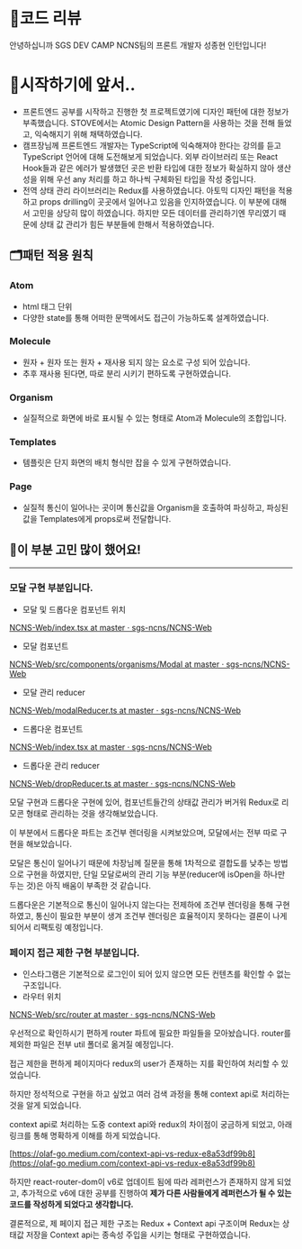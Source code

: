 
# 🤗코드 리뷰

안녕하십니까 SGS DEV CAMP NCNS팀의 프론트 개발자 성종현 인턴입니다!

# 🙌시작하기에 앞서..

- 프론트엔드 공부를 시작하고 진행한 첫 프로젝트였기에 디자인 패턴에 대한 정보가 부족했습니다. STOVE에서는 Atomic Design Pattern을 사용하는 것을 전해 들었고, 익숙해지기 위해 채택하였습니다.
- 캠프장님께 프론트엔드 개발자는 TypeScript에 익숙해져야 한다는 강의를 듣고 TypeScript 언어에 대해 도전해보게 되었습니다. 외부 라이브러리 또는 React Hook들과 같은 에러가 발생했던 곳은 반환 타입에 대한 정보가 확실하지 않아 생산성을 위해 우선 any 처리를 하고 하나씩 구체화된 타입을 작성 중입니다.
- 전역 상태 관리 라이브러리는 Redux를 사용하였습니다. 아토믹 디자인 패턴을 적용하고 props drilling이 곳곳에서 일어나고 있음을 인지하였습니다. 이 부분에 대해서 고민을 상당히 많이 하였습니다. 하지만 모든 데이터를 관리하기엔 무리였기 때문에 상태 값 관리가 힘든 부분들에 한해서 적용하였습니다.

## 🗂패턴 적용 원칙

### Atom

- html 태그 단위
- 다양한 state를 통해 어떠한 문맥에서도 접근이 가능하도록 설계하였습니다.

### Molecule

- 원자 + 원자 또는 원자 + 재사용 되지 않는 요소로 구성 되어 있습니다.
- 추후 재사용 된다면, 따로 분리 시키기 편하도록 구현하였습니다.

### Organism

- 실질적으로 화면에 바로 표시될 수 있는 형태로 Atom과 Molecule의 조합입니다.

### Templates

- 템플릿은 단지 화면의 배치 형식만 잡을 수 있게 구현하였습니다.

### Page

- 실질적 통신이 일어나는 곳이며 통신값을 Organism을 호출하여 파싱하고, 파싱된 값을 Templates에게 props로써 전달합니다.

## 🤔이 부분 고민 많이 했어요!

---

### 모달 구현 부분입니다.

- 모달 및 드롭다운 컴포넌트 위치

[NCNS-Web/index.tsx at master · sgs-ncns/NCNS-Web](https://github.com/sgs-ncns/NCNS-Web/blob/master/src/router/index.tsx)

- 모달 컴포넌트

[NCNS-Web/src/components/organisms/Modal at master · sgs-ncns/NCNS-Web](https://github.com/sgs-ncns/NCNS-Web/tree/master/src/components/organisms/Modal)

- 모달 관리 reducer

[NCNS-Web/modalReducer.ts at master · sgs-ncns/NCNS-Web](https://github.com/sgs-ncns/NCNS-Web/blob/master/src/reducers/modalReducer.ts)

- 드롭다운 컴포넌트

[NCNS-Web/index.tsx at master · sgs-ncns/NCNS-Web](https://github.com/sgs-ncns/NCNS-Web/blob/master/src/components/molecules/Dropdown/index.tsx)

- 드롭다운 관리 reducer

[NCNS-Web/dropReducer.ts at master · sgs-ncns/NCNS-Web](https://github.com/sgs-ncns/NCNS-Web/blob/master/src/reducers/dropReducer.ts)

모달 구현과 드롭다운 구현에 있어, 컴포넌트들간의 상태값 관리가 버거워 Redux로 리모콘 형태로 관리하는 것을 생각해보았습니다.

이 부분에서 드롭다운 파트는 조건부 렌더링을 시켜보았으며, 모달에서는 전부 따로 구현을 해보았습니다.

모달은 통신이 일어나기 때문에 차장님께 질문을 통해 1차적으로 결합도를 낮추는 방법으로 구현을 하였지만, 단일 모달로써의 관리 기능 부분(reducer에 isOpen을 하나만 두는 것)은 아직 배움이 부족한 것 같습니다.

드롭다운은 기본적으로 통신이 일어나지 않는다는 전제하에 조건부 렌더링을 통해 구현하였고, 통신이 필요한 부분이 생겨 조건부 렌더링은 효율적이지 못하다는 결론이 나게 되어서 리팩토링 예정입니다.

### 페이지 접근 제한 구현 부분입니다.

- 인스타그램은 기본적으로 로그인이 되어 있지 않으면 모든 컨텐츠를 확인할 수 없는 구조입니다.
- 라우터 위치

[NCNS-Web/src/router at master · sgs-ncns/NCNS-Web](https://github.com/sgs-ncns/NCNS-Web/tree/master/src/router)

우선적으로 확인하시기 편하게 router 파트에 필요한 파일들을 모아놨습니다. router를 제외한 파일은 전부 util 폴더로 옮겨질 예정입니다.

접근 제한을 편하게 페이지마다 redux의 user가 존재하는 지를 확인하여 처리할 수 있었습니다.

하지만 정석적으로 구현을 하고 싶었고 여러 검색 과정을 통해 context api로 처리하는 것을 알게 되었습니다.

context api로 처리하는 도중 context api와 redux의 차이점이 궁금하게 되었고, 아래 링크를 통해 명확하게 이해를 하게 되었습니다.

[https://olaf-go.medium.com/context-api-vs-redux-e8a53df99b8](https://olaf-go.medium.com/context-api-vs-redux-e8a53df99b8)

하지만 react-router-dom이 v6로 업데이트 됨에 따라 레퍼런스가 존재하지 않게 되었고, 추가적으로 v6에 대한 공부를 진행하여 **제가 다른 사람들에게 레퍼런스가 될 수 있는 코드를 작성하게 되었다고 생각합니다.**

결론적으로, 제 페이지 접근 제한 구조는 Redux + Context api 구조이며 Redux는 상태값 저장을 Context api는 종속성 주입을 시키는 형태로 구현하였습니다.
